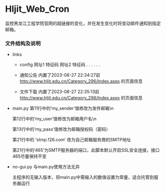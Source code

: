 # Hljit_Web_Cron
监控黑龙江工程学院官网的超链接的变化，并在发生变化时将变动邮件通知到指定邮箱。


### 文件结构及说明

- links
  - config
     网址1 特征码
     网址2 特征码
     . . . . . .

  - 通知公告
     内置了2023-08-27 22:34:27前 http://www.hljit.edu.cn/Category_296/Index.aspx 的页面信息

  - 文件下载
     内置了2023-08-27 22:35:13前 http://www.hljit.edu.cn/Category_298/Index.aspx 的页面信息

- main.py
  第11行中的‘my_sender’值修改为发件邮箱\n
  
  第12行中的‘my_user’值修改为邮箱用户名\n
  
  第13行中的‘my_pass’值修改为邮箱授权码（密码）
  
  第21行中的 ‘stmp.126.com’ 改为自己邮箱服务商的SMTP地址
  
  第21行中的‘465’为SMTP服务器的端口，此脚本默认开启SSL安全连接，接口465尽量保持不变


- no-gui.py
  与main.py使用方法无异
  
  主程序的无输入版本，将main.py中需输入的数值设置为常量，适合托管到服务器运行
